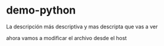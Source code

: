 # demo-python
La descripción más descriptiva y mas descripta que vas a ver

ahora vamos a modificar el archivo desde el host
